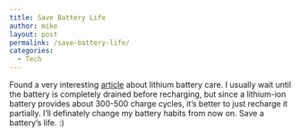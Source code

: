 ```yaml
---
title: Save Battery Life
author: mike
layout: post
permalink: /save-battery-life/
categories:
  - Tech
---
```

Found a very interesting [article][1] about lithium battery care. I usually wait until the battery is completely drained before recharging, but since a lithium-ion battery provides about 300-500 charge cycles, it&#8217;s better to just recharge it partially. I&#8217;ll definately change my battery habits from now on. Save a battery&#8217;s life. :)

 [1]: http://www.batteryuniversity.com/parttwo-34.htm